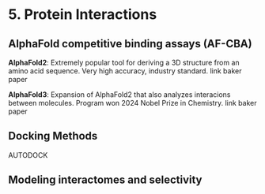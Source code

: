 # 5. Protein Interactions
## AlphaFold competitive binding assays (AF-CBA)
**AlphaFold2**: Extremely popular tool for deriving a 3D structure from an amino acid sequence. Very high accuracy, industry standard. link baker paper

**AlphaFold3**: Expansion of AlphaFold2 that also analyzes interacions between molecules. Program won 2024 Nobel Prize in Chemistry. link baker paper

## Docking Methods
AUTODOCK
## Modeling interactomes and selectivity
